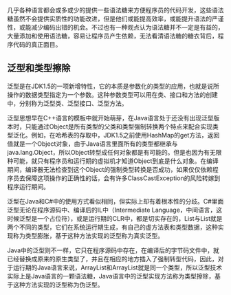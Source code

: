 几乎各种语言都会或多或少的提供一些语法糖来方便程序员的代码开发，这些语法糖虽然不会提供实质性的功能改进，但是他们或能提高效率，或能提升语法的严谨性，或能减少编码出错的机会。不过也有一种观点认为语法糖并不一定是有益的，大量添加和使用语法糖，容易让程序员产生依赖，无法看清语法糖的糖衣背后，程序代码的真正面目。
## 泛型和类型擦除
泛型是在JDK1.5的一项新增特性，它的本质是参数化的类型的应用，也就是说所操作的数据类型指定为一个参数。这种参数类型可以用在类、接口和方法的创建中，分别称为泛型类、泛型接口、泛型方法。

泛型思想早在C++语言的模板中就开始萌芽，在Java语言处于还没有出现泛型版本时，只能通过Object是所有类型的父类和类型强制转换两个特点来配合实现类型泛化。例如，在哈希表的存取中，JDK1.5之前使用HashMap的get方法，返回值就是一个Object对象，由于Java语言里面所有的类型都继承与java.lang.Object，所以Object转型成任何对象都是有可能的。但是也因为有无限种可能，就只有程序员和运行期的虚拟机才知道Object到底是什么对象。在编译期间，编译器无法检查到这个Object的强制类型转换是否成功，如果仅仅依赖程序员去保障这项操作的正确性的话，会有许多ClassCastException的风险转嫁到程序运行期间。

泛型在Java和C#中的使用方式看似相同，但实际上却有着根本性的分歧。C#里面泛型无论在程序源码中、编译后的IL中（Intermediate Language，中间语言，这时候泛型是一个占位符），或是运行期的CLR中，都是切实存在的，List<int>与List<String>就是两个不同的类型，它们在系统运行期生成，有自己的虚方法表和类型数据，这种实现称为类型膨胀，基于这种方法实现的泛型称为真实泛型。

Java中的泛型则不一样，它只在程序源码中存在，在编译后的字节码文件中，就已经替换成原来的原生类型了，并且在相应的地方插入了强制转型代码，因此，对于运行期的Java语言来说，ArrayList<Integer>和ArrayList<String>就是同一个类型，所以泛型技术实际上是Java语言的一颗语法糖，Java语言中的泛型实现方法称为类型擦除，基于这种方法实现的泛型称为伪泛型。
